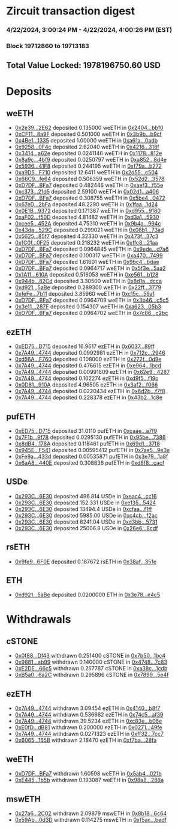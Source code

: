 # Zircuit transaction digest
### 4/22/2024, 3:00:24 PM - 4/22/2024, 4:00:26 PM (EST)
### Block 19712860 to 19713183

## Total Value Locked: 1978196750.60 USD

# Deposits
## weETH
- [0x2e39...2E62](https://etherscan.io/address/0x2e39ae198EAd348685b888c1Ab8FB53ecd3B2E62) deposited 0.135000 weETH in [0x2404...bbf0](https://etherscan.io/tx/0x2e39ae198EAd348685b888c1Ab8FB53ecd3B2E62)
- [0xCF11...8a9F](https://etherscan.io/address/0xCF117B6c0F69bc4F3d9aB1728CA2079B9B158a9F) deposited 0.501000 weETH in [0x3b9b...b9cf](https://etherscan.io/tx/0xCF117B6c0F69bc4F3d9aB1728CA2079B9B158a9F)
- [0x4Be1...1335](https://etherscan.io/address/0x4Be1B843d00E01a7cdbb9Aa16656593E89091335) deposited 1.00000 weETH in [0xa61a...0adb](https://etherscan.io/tx/0x4Be1B843d00E01a7cdbb9Aa16656593E89091335)
- [0x9258...0F4c](https://etherscan.io/address/0x92581C386ed57d1f5a29A75C045F3258cbC50F4c) deposited 2.62040 weETH in [0x4216...318f](https://etherscan.io/tx/0x92581C386ed57d1f5a29A75C045F3258cbC50F4c)
- [0x3414...a62e](https://etherscan.io/address/0x34142a1589adB3853f1c188faa34E694CE30a62e) deposited 0.0241146 weETH in [0x1178...812e](https://etherscan.io/tx/0x34142a1589adB3853f1c188faa34E694CE30a62e)
- [0x8a9c...4bf9](https://etherscan.io/address/0x8a9cf2fbE34B4098189b8A918a0956b3F6C34bf9) deposited 0.0250797 weETH in [0xa852...8d4e](https://etherscan.io/tx/0x8a9cf2fbE34B4098189b8A918a0956b3F6C34bf9)
- [0x5936...41F8](https://etherscan.io/address/0x5936Efb338cEDA7b7E22fd0eC0C643167db541F8) deposited 0.244195 weETH in [0xf79a...b272](https://etherscan.io/tx/0x5936Efb338cEDA7b7E22fd0eC0C643167db541F8)
- [0xa9D5...F710](https://etherscan.io/address/0xa9D5bF2355D0257CF2852e6c115cEd2D5623F710) deposited 12.6411 weETH in [0x2d55...c504](https://etherscan.io/tx/0xa9D5bF2355D0257CF2852e6c115cEd2D5623F710)
- [0x66C9...fe64](https://etherscan.io/address/0x66C97dC031bB2f6aD421CeF7b01De0CA2AE4fe64) deposited 0.506359 weETH in [0x52d2...3578](https://etherscan.io/tx/0x66C97dC031bB2f6aD421CeF7b01De0CA2AE4fe64)
- [0xD7DF...BFa7](https://etherscan.io/address/0xD7DF7E085214743530afF339aFC420c7c720BFa7) deposited 0.482446 weETH in [0xaef3...f55e](https://etherscan.io/tx/0xD7DF7E085214743530afF339aFC420c7c720BFa7)
- [0xc373...21d5](https://etherscan.io/address/0xc37349CD1F7B9D16105AB9901E792A59409121d5) deposited 2.59100 weETH in [0x02d1...a406](https://etherscan.io/tx/0xc37349CD1F7B9D16105AB9901E792A59409121d5)
- [0xD7DF...BFa7](https://etherscan.io/address/0xD7DF7E085214743530afF339aFC420c7c720BFa7) deposited 0.308755 weETH in [0x5be4...0472](https://etherscan.io/tx/0xD7DF7E085214743530afF339aFC420c7c720BFa7)
- [0x67eD...2bFa](https://etherscan.io/address/0x67eD8e7309238c79BaF1425B849533e9B8F62bFa) deposited 48.2290 weETH in [0x1faa...1d24](https://etherscan.io/tx/0x67eD8e7309238c79BaF1425B849533e9B8F62bFa)
- [0x0E1B...9372](https://etherscan.io/address/0x0E1B494c1B9602DE9F02464Df96f08eCE3B39372) deposited 0.171387 weETH in [0xd955...9180](https://etherscan.io/tx/0x0E1B494c1B9602DE9F02464Df96f08eCE3B39372)
- [0xaF02...f50D](https://etherscan.io/address/0xaF02f27AbF8337Fe8C78E9Dd22AB85B4661ff50D) deposited 4.81482 weETH in [0xd3a1...5930](https://etherscan.io/tx/0xaF02f27AbF8337Fe8C78E9Dd22AB85B4661ff50D)
- [0xcee5...452A](https://etherscan.io/address/0xcee53B0f69447Ad7bE9F733E92dC0Bb58573452A) deposited 4.75310 weETH in [0x9b4a...994c](https://etherscan.io/tx/0xcee53B0f69447Ad7bE9F733E92dC0Bb58573452A)
- [0x43da...529C](https://etherscan.io/address/0x43dae482AfB6d3b0403Df94138Bf0A7D56e2529C) deposited 0.299021 weETH in [0x08b1...73ad](https://etherscan.io/tx/0x43dae482AfB6d3b0403Df94138Bf0A7D56e2529C)
- [0x5625...85f7](https://etherscan.io/address/0x562507aD0596fEC1aE88353A8Cb7D664EEF185f7) deposited 4.32330 weETH in [0x473f...37c3](https://etherscan.io/tx/0x562507aD0596fEC1aE88353A8Cb7D664EEF185f7)
- [0xfC0f...0F25](https://etherscan.io/address/0xfC0f25654e1566756E7837051a32F3BE9E0F0F25) deposited 0.218232 weETH in [0xffc8...21aa](https://etherscan.io/tx/0xfC0f25654e1566756E7837051a32F3BE9E0F0F25)
- [0xD7DF...BFa7](https://etherscan.io/address/0xD7DF7E085214743530afF339aFC420c7c720BFa7) deposited 0.0964845 weETH in [0x9ede...d7a6](https://etherscan.io/tx/0xD7DF7E085214743530afF339aFC420c7c720BFa7)
- [0xD7DF...BFa7](https://etherscan.io/address/0xD7DF7E085214743530afF339aFC420c7c720BFa7) deposited 0.100317 weETH in [0xa470...7499](https://etherscan.io/tx/0xD7DF7E085214743530afF339aFC420c7c720BFa7)
- [0xD7DF...BFa7](https://etherscan.io/address/0xD7DF7E085214743530afF339aFC420c7c720BFa7) deposited 1.61601 weETH in [0x9bc4...bdae](https://etherscan.io/tx/0xD7DF7E085214743530afF339aFC420c7c720BFa7)
- [0xD7DF...BFa7](https://etherscan.io/address/0xD7DF7E085214743530afF339aFC420c7c720BFa7) deposited 0.0964717 weETH in [0x5f3e...5aa2](https://etherscan.io/tx/0xD7DF7E085214743530afF339aFC420c7c720BFa7)
- [0x1A11...610A](https://etherscan.io/address/0x1A1104edd92F68c657CB108aCd3132827CDb610A) deposited 0.516053 weETH in [0xe561...b128](https://etherscan.io/tx/0x1A1104edd92F68c657CB108aCd3132827CDb610A)
- [0x944b...82Cd](https://etherscan.io/address/0x944b2fF66DE4D054600E5EF2e80EC10c9F1882Cd) deposited 3.30500 weETH in [0x8d1a...dcca](https://etherscan.io/tx/0x944b2fF66DE4D054600E5EF2e80EC10c9F1882Cd)
- [0xd921...5aBe](https://etherscan.io/address/0xd921EF84660ef02D853236D659A4AD7d014D5aBe) deposited 0.289300 weETH in [0x22ff...3779](https://etherscan.io/tx/0xd921EF84660ef02D853236D659A4AD7d014D5aBe)
- [0xfeFe...7b11](https://etherscan.io/address/0xfeFe44A1569275dbFE53CEca25Df5B55E16b7b11) deposited 3.85960 weETH in [0xc15c...59a1](https://etherscan.io/tx/0xfeFe44A1569275dbFE53CEca25Df5B55E16b7b11)
- [0xD7DF...BFa7](https://etherscan.io/address/0xD7DF7E085214743530afF339aFC420c7c720BFa7) deposited 0.0964709 weETH in [0x3b46...c5c5](https://etherscan.io/tx/0xD7DF7E085214743530afF339aFC420c7c720BFa7)
- [0x3e11...287F](https://etherscan.io/address/0x3e118432FDd32517AA8cb29e13813B05E1e8287F) deposited 0.154307 weETH in [0xa623...05b3](https://etherscan.io/tx/0x3e118432FDd32517AA8cb29e13813B05E1e8287F)
- [0xD7DF...BFa7](https://etherscan.io/address/0xD7DF7E085214743530afF339aFC420c7c720BFa7) deposited 0.0964702 weETH in [0x7c86...c2bc](https://etherscan.io/tx/0xD7DF7E085214743530afF339aFC420c7c720BFa7)
## ezETH
- [0xED75...D715](https://etherscan.io/address/0xED75b695D7c501754f1AB1d69E8a8359863CD715) deposited 16.9617 ezETH in [0x6037...89ff](https://etherscan.io/tx/0xED75b695D7c501754f1AB1d69E8a8359863CD715)
- [0x7A49...4744](https://etherscan.io/address/0x7A493Be5c2ce014cD049Bf178a1ac0Db1B434744) deposited 0.0992981 ezETH in [0x712c...2946](https://etherscan.io/tx/0x7A493Be5c2ce014cD049Bf178a1ac0Db1B434744)
- [0xd56A...F760](https://etherscan.io/address/0xd56A356969E27adc86fb1aCC6b0e95FE4496F760) deposited 0.108000 ezETH in [0x272f...0d9e](https://etherscan.io/tx/0xd56A356969E27adc86fb1aCC6b0e95FE4496F760)
- [0x7A49...4744](https://etherscan.io/address/0x7A493Be5c2ce014cD049Bf178a1ac0Db1B434744) deposited 0.476615 ezETH in [0xe964...1bcd](https://etherscan.io/tx/0x7A493Be5c2ce014cD049Bf178a1ac0Db1B434744)
- [0x7A49...4744](https://etherscan.io/address/0x7A493Be5c2ce014cD049Bf178a1ac0Db1B434744) deposited 0.00991809 ezETH in [0x62e9...4287](https://etherscan.io/tx/0x7A493Be5c2ce014cD049Bf178a1ac0Db1B434744)
- [0x7A49...4744](https://etherscan.io/address/0x7A493Be5c2ce014cD049Bf178a1ac0Db1B434744) deposited 0.102274 ezETH in [0xd9f5...f19c](https://etherscan.io/tx/0x7A493Be5c2ce014cD049Bf178a1ac0Db1B434744)
- [0x0D81...910A](https://etherscan.io/address/0x0D81A04416Df8A335aB4856d55D238373458910A) deposited 4.96505 ezETH in [0x3af2...f066](https://etherscan.io/tx/0x0D81A04416Df8A335aB4856d55D238373458910A)
- [0x7A49...4744](https://etherscan.io/address/0x7A493Be5c2ce014cD049Bf178a1ac0Db1B434744) deposited 0.0220434 ezETH in [0x6d2b...f7f8](https://etherscan.io/tx/0x7A493Be5c2ce014cD049Bf178a1ac0Db1B434744)
- [0x7A49...4744](https://etherscan.io/address/0x7A493Be5c2ce014cD049Bf178a1ac0Db1B434744) deposited 0.228378 ezETH in [0x43b2...1c8e](https://etherscan.io/tx/0x7A493Be5c2ce014cD049Bf178a1ac0Db1B434744)
## pufETH
- [0xED75...D715](https://etherscan.io/address/0xED75b695D7c501754f1AB1d69E8a8359863CD715) deposited 31.0110 pufETH in [0xcaae...a7f9](https://etherscan.io/tx/0xED75b695D7c501754f1AB1d69E8a8359863CD715)
- [0x7F1b...9f78](https://etherscan.io/address/0x7F1b8dC7cB56cf0C6101817AE6954D2844809f78) deposited 0.0295130 pufETH in [0x95be...7386](https://etherscan.io/tx/0x7F1b8dC7cB56cf0C6101817AE6954D2844809f78)
- [0x8dB4...178A](https://etherscan.io/address/0x8dB410a05f60D6B2a2cE9949Ff6033D5c5a2178A) deposited 0.118461 pufETH in [0x69d1...37f8](https://etherscan.io/tx/0x8dB410a05f60D6B2a2cE9949Ff6033D5c5a2178A)
- [0x945E...F541](https://etherscan.io/address/0x945E9De71E40069acA6e907e3c0AF9cfA2CaF541) deposited 0.00595412 pufETH in [0x7ae5...9e3e](https://etherscan.io/tx/0x945E9De71E40069acA6e907e3c0AF9cfA2CaF541)
- [0xFe9a...433d](https://etherscan.io/address/0xFe9a2a114bf0410e53025CE324727E7F9267433d) deposited 0.00535871 pufETH in [0x3e79...1a8f](https://etherscan.io/tx/0xFe9a2a114bf0410e53025CE324727E7F9267433d)
- [0x6aA8...440E](https://etherscan.io/address/0x6aA8F44F2750A20341BCb8096efB6a2280f2440E) deposited 0.308836 pufETH in [0xd8f8...cacf](https://etherscan.io/tx/0x6aA8F44F2750A20341BCb8096efB6a2280f2440E)
## USDe
- [0x293C...6E30](https://etherscan.io/address/0x293C6937D8D82e05B01335F7B33FBA0c8e256E30) deposited 496.814 USDe in [0xeac4...cc16](https://etherscan.io/tx/0x293C6937D8D82e05B01335F7B33FBA0c8e256E30)
- [0x293C...6E30](https://etherscan.io/address/0x293C6937D8D82e05B01335F7B33FBA0c8e256E30) deposited 152.331 USDe in [0xe135...5424](https://etherscan.io/tx/0x293C6937D8D82e05B01335F7B33FBA0c8e256E30)
- [0x293C...6E30](https://etherscan.io/address/0x293C6937D8D82e05B01335F7B33FBA0c8e256E30) deposited 13494.4 USDe in [0xcfaa...f1ff](https://etherscan.io/tx/0x293C6937D8D82e05B01335F7B33FBA0c8e256E30)
- [0x293C...6E30](https://etherscan.io/address/0x293C6937D8D82e05B01335F7B33FBA0c8e256E30) deposited 5985.00 USDe in [0xc4cb...f2ac](https://etherscan.io/tx/0x293C6937D8D82e05B01335F7B33FBA0c8e256E30)
- [0x293C...6E30](https://etherscan.io/address/0x293C6937D8D82e05B01335F7B33FBA0c8e256E30) deposited 8241.04 USDe in [0xd3bb...5731](https://etherscan.io/tx/0x293C6937D8D82e05B01335F7B33FBA0c8e256E30)
- [0x293C...6E30](https://etherscan.io/address/0x293C6937D8D82e05B01335F7B33FBA0c8e256E30) deposited 25006.8 USDe in [0x26e6...8cdf](https://etherscan.io/tx/0x293C6937D8D82e05B01335F7B33FBA0c8e256E30)
## rsETH
- [0x9fe9...6F0E](https://etherscan.io/address/0x9fe9F824a1d7407DA3d5B8906517D7886DC16F0E) deposited 0.187672 rsETH in [0x38af...351e](https://etherscan.io/tx/0x9fe9F824a1d7407DA3d5B8906517D7886DC16F0E)
## ETH
- [0xd921...5aBe](https://etherscan.io/address/0xd921EF84660ef02D853236D659A4AD7d014D5aBe) deposited 0.0200000 ETH in [0x3e78...e4c5](https://etherscan.io/tx/0xd921EF84660ef02D853236D659A4AD7d014D5aBe)
# Withdrawals
## cSTONE
- [0x0f88...Df43](https://etherscan.io/address/0x0f88C296d692b59Ab8fA7Dac6e4382A9cE27Df43) withdrawn 0.251400 cSTONE in [0x7b50...1bc4](https://etherscan.io/tx/0x0f88C296d692b59Ab8fA7Dac6e4382A9cE27Df43)
- [0x9881...ab99](https://etherscan.io/address/0x98812eAaEca2dD582548aDD095dFc97BA08Aab99) withdrawn 0.140000 cSTONE in [0x4748...7c83](https://etherscan.io/tx/0x98812eAaEca2dD582548aDD095dFc97BA08Aab99)
- [0xE2DE...66c5](https://etherscan.io/address/0xE2DE118Ad7c31A5DefA28c0f411222F543B166c5) withdrawn 0.257787 cSTONE in [0xa38c...1cdb](https://etherscan.io/tx/0xE2DE118Ad7c31A5DefA28c0f411222F543B166c5)
- [0xB5a0...6a2C](https://etherscan.io/address/0xB5a03c23869d658Bf3aEA5e4E07B7f89110f6a2C) withdrawn 0.295896 cSTONE in [0x7899...5e4f](https://etherscan.io/tx/0xB5a03c23869d658Bf3aEA5e4E07B7f89110f6a2C)
## ezETH
- [0x7A49...4744](https://etherscan.io/address/0x7A493Be5c2ce014cD049Bf178a1ac0Db1B434744) withdrawn 3.09454 ezETH in [0x4140...b8f7](https://etherscan.io/tx/0x7A493Be5c2ce014cD049Bf178a1ac0Db1B434744)
- [0x7A49...4744](https://etherscan.io/address/0x7A493Be5c2ce014cD049Bf178a1ac0Db1B434744) withdrawn 0.536982 ezETH in [0x74c5...af39](https://etherscan.io/tx/0x7A493Be5c2ce014cD049Bf178a1ac0Db1B434744)
- [0x7A49...4744](https://etherscan.io/address/0x7A493Be5c2ce014cD049Bf178a1ac0Db1B434744) withdrawn 39.5234 ezETH in [0xc83e...b06e](https://etherscan.io/tx/0x7A493Be5c2ce014cD049Bf178a1ac0Db1B434744)
- [0xE0fD...dB81](https://etherscan.io/address/0xE0fDfE3282d9dc31940876cC2B716C66c9D2dB81) withdrawn 0.200000 ezETH in [0x0271...49fe](https://etherscan.io/tx/0xE0fDfE3282d9dc31940876cC2B716C66c9D2dB81)
- [0x7A49...4744](https://etherscan.io/address/0x7A493Be5c2ce014cD049Bf178a1ac0Db1B434744) withdrawn 0.0271323 ezETH in [0xff32...7cc7](https://etherscan.io/tx/0x7A493Be5c2ce014cD049Bf178a1ac0Db1B434744)
- [0x6065...165B](https://etherscan.io/address/0x606586C0fe0feA81cD2671D11e670818Cb89165B) withdrawn 2.18470 ezETH in [0xf7ba...28fa](https://etherscan.io/tx/0x606586C0fe0feA81cD2671D11e670818Cb89165B)
## weETH
- [0xD7DF...BFa7](https://etherscan.io/address/0xD7DF7E085214743530afF339aFC420c7c720BFa7) withdrawn 1.60598 weETH in [0x5ab4...021b](https://etherscan.io/tx/0xD7DF7E085214743530afF339aFC420c7c720BFa7)
- [0xE445...1b5b](https://etherscan.io/address/0xE4459eD8e5a60098a21d4DE937647C5C6B971b5b) withdrawn 0.193087 weETH in [0x98a8...286a](https://etherscan.io/tx/0xE4459eD8e5a60098a21d4DE937647C5C6B971b5b)
## mswETH
- [0x27a6...2C02](https://etherscan.io/address/0x27a6622F71865C52C94aF258749f957c123e2C02) withdrawn 2.09879 mswETH in [0x8b18...6c64](https://etherscan.io/tx/0x27a6622F71865C52C94aF258749f957c123e2C02)
- [0x59Ab...0d3D](https://etherscan.io/address/0x59Ab9cB704B040ff69CfB3d7f562041CED3B0d3D) withdrawn 0.114275 mswETH in [0xf5ac...bedf](https://etherscan.io/tx/0x59Ab9cB704B040ff69CfB3d7f562041CED3B0d3D)
